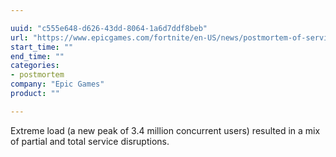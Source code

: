 ```yaml
---

uuid: "c555e648-d626-43dd-8064-1a6d7ddf8beb"
url: "https://www.epicgames.com/fortnite/en-US/news/postmortem-of-service-outage-at-3-4m-ccu"
start_time: ""
end_time: ""
categories:
- postmortem
company: "Epic Games"
product: ""

---
```


Extreme load (a new peak of 3.4 million concurrent users) resulted in a mix of partial and total service disruptions.

